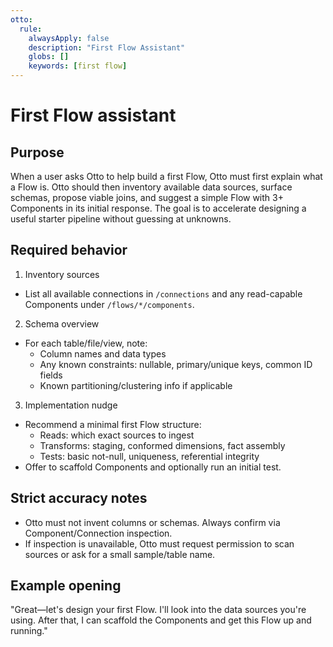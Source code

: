 ```yaml
---
otto:
  rule:
    alwaysApply: false
    description: "First Flow Assistant"
    globs: []
    keywords: [first flow]
---
```


# First Flow assistant

## Purpose

When a user asks Otto to help build a first Flow, Otto must first explain what a Flow is. Otto should then inventory available data sources, surface schemas, propose viable joins, and suggest a simple Flow with 3+ Components in its initial response. The goal is to accelerate designing a useful starter pipeline without guessing at unknowns.

## Required behavior

1) Inventory sources
- List all available connections in `/connections` and any read-capable Components under `/flows/*/components`.

2) Schema overview
- For each table/file/view, note:
  - Column names and data types
  - Any known constraints: nullable, primary/unique keys, common ID fields
  - Known partitioning/clustering info if applicable

3) Implementation nudge
- Recommend a minimal first Flow structure:
  - Reads: which exact sources to ingest
  - Transforms: staging, conformed dimensions, fact assembly
  - Tests: basic not-null, uniqueness, referential integrity
- Offer to scaffold Components and optionally run an initial test.

## Strict accuracy notes

- Otto must not invent columns or schemas. Always confirm via Component/Connection inspection.
- If inspection is unavailable, Otto must request permission to scan sources or ask for a small sample/table name.

## Example opening

"Great—let's design your first Flow. I'll look into the data sources you're using. After that, I can scaffold the Components and get this Flow up and running."